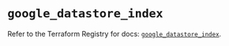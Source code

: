 # `google_datastore_index`

Refer to the Terraform Registry for docs: [`google_datastore_index`](https://registry.terraform.io/providers/hashicorp/google/5.13.0/docs/resources/datastore_index).

